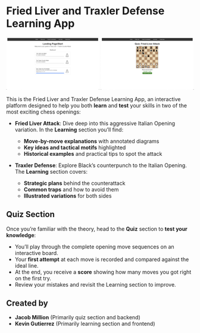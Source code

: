 # Fried Liver and Traxler Defense Learning App

<p align="center">
  <img src="static/home_pic.png" alt="Learning Section Screenshot" width="250" />
  <img src="static/quiz_pic.png" alt="Quiz Section Screenshot" width="250" />
</p>

This is the Fried Liver and Traxler Defense Learning App, an interactive platform designed to help you both **learn** and **test** your skills in two of the most exciting chess openings:

- **Fried Liver Attack**: Dive deep into this aggressive Italian Opening variation. In the **Learning** section you’ll find:
  - **Move-by-move explanations** with annotated diagrams
  - **Key ideas and tactical motifs** highlighted
  - **Historical examples** and practical tips to spot the attack

- **Traxler Defense**: Explore Black’s counterpunch to the Italian Opening. The **Learning** section covers:
  - **Strategic plans** behind the counterattack
  - **Common traps** and how to avoid them
  - **Illustrated variations** for both sides

## Quiz Section

Once you’re familiar with the theory, head to the **Quiz** section to **test your knowledge**:

- You’ll play through the complete opening move sequences on an interactive board.
- Your **first attempt** at each move is recorded and compared against the ideal line.
- At the end, you receive a **score** showing how many moves you got right on the first try.
- Review your mistakes and revisit the Learning section to improve.

## Created by

- **Jacob Million** (Primarily quiz section and backend)  
- **Kevin Gutierrez** (Primarily learning section and frontend)
